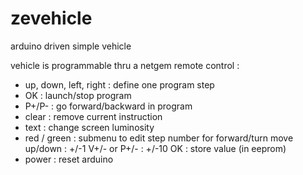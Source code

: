 # zevehicle
arduino driven simple vehicle

vehicle is programmable thru a netgem remote control :
- up, down, left, right : define one program step
- OK : launch/stop program
- P+/P- : go forward/backward in program
- clear : remove current instruction
- text : change screen luminosity
- red / green : submenu to edit step number for forward/turn move
  up/down : +/-1
  V+/- or P+/- : +/-10
  OK : store value (in eeprom)
- power : reset arduino
